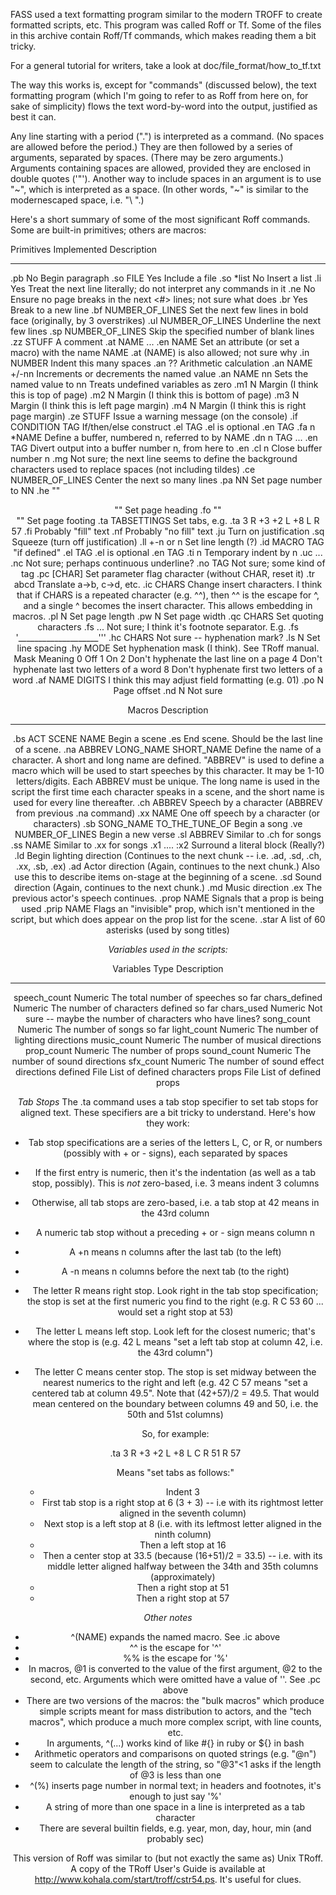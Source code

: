FASS used a text formatting program similar to the modern TROFF to create formatted scripts,
etc. This program was called Roff or Tf. Some of the files in this archive contain Roff/Tf 
commands, which makes reading them a bit tricky.

For a general tutorial for writers, take a look at doc/file_format/how_to_tf.txt

The way this works is, except for "commands" (discussed below), the text formatting program
(which I'm going to refer to as Roff from here on, for sake of simplicity) flows the text
word-by-word into the output, justified as best it can.

Any line starting with a period (".") is interpreted as a command. (No spaces are allowed before 
the period.) They are then followed by a series of arguments, separated by spaces. (There may be 
zero arguments.) Arguments containing spaces are allowed, provided they are enclosed in double quotes 
('"'). Another way to include spaces in an argument is to use "~", which is interpreted as a space. 
(In other words, "~" is similar to the modernescaped space, i.e. "\ ".)

Here's a short summary of some of the most significant Roff commands. Some are built-in primitives;
others are macros:

Primitives             Implemented  Description
--------------         -----------  ------------------------------------    
.pb                             No  Begin paragraph
.so FILE                       Yes  Include a file
.so *list                       No  Insert a list
.li                            Yes  Treat the next line literally; do not interpret any commands in it
.ne <nn> <nn2>                  No  Ensure no page breaks in the next <#> lines; not sure what <nn2> does
.br                            Yes  Break to a new line
.bf NUMBER_OF_LINES                 Set the next few lines in bold face (originally, by 3 overstrikes)
.ul NUMBER_OF_LINES                 Underline the next few lines
.sp NUMBER_OF_LINES                 Skip the specified number of blank lines
.zz STUFF                           A comment
.at NAME ... .en NAME               Set an attribute (or set a macro) with the name NAME
                                        .at (NAME) is also allowed; not sure why
.in NUMBER                          Indent this many spaces
.an ??                              Arithmetic calculation
                                      .an NAME +/-nn  Increments or decrements the named value
                                      .an NAME nn     Sets the named value to nn
                                      Treats undefined variables as zero
.m1 N                               Margin (I think this is top of page)
.m2 N                               Margin (I think this is bottom of page)
.m3 N                               Margin (I think this is left page margin)
.m4 N                               Margin (I think this is right page margin)
.ze STUFF                           Issue a warning message (on the console)
.if CONDITION TAG                   If/then/else construct
  .el TAG                           .el is optional
  .en TAG
.fa n *NAME                         Define a buffer, numbered n, referred to by NAME
.dn n TAG ... .en TAG               Divert output into a buffer number n, from here to .en
.cl n                               Close buffer number n
.mg                                 Not sure; the next line seems to define the background characters
                                    used to replace spaces (not including tildes)
.ce NUMBER_OF_LINES                 Center the next so many lines
.pa NN                              Set page number to NN
.he "<left>"<center>"<right>"       Set page heading
.fo "<left>"<center>"<right>"       Set page footing
.ta TABSETTINGS                     Set tabs, e.g.
                                      .ta 3 R +3 +2 L +8 L R 57
.fi                                 Probably "fill" text
.nf                                 Probably "no fill" text
.ju                                 Turn on justification
.sq                                 Squeeze (turn off justification)
.ll +-n or n                        Set line length (?)
.id MACRO TAG                       "if defined"
  .el TAG                           .el is optional
  .en TAG
.ti n                               Temporary indent by n
.uc ... .nc                         Not sure; perhaps continuous underline?
.no TAG                             Not sure; some kind of tag
.pc [CHAR]                          Set parameter flag character (without CHAR, reset it)
.tr abcd                            Translate a->b, c->d, etc.
.ic CHARS                           Change insert characters. I think that if CHARS is a repeated
                                    character (e.g. ^^), then ^^ is the escape for ^, and a single ^
                                    becomes the insert character. This allows embedding in macros.
.pl N                               Set page length
.pw N                               Set page width
.qc CHARS                           Set quoting characters
.fs ...                             Not sure; I think it's footnote separator. E.g.
                                        .fs '____________________'''
.hc CHARS                           Not sure -- hyphenation mark?
.ls N                               Set line spacing
.hy MODE                            Set hyphenation mask (I think). See TRoff manual.
                                        Mask   Meaning
                                        0      Off
                                        1      On
                                        2      Don't hyphenate the last line on a page
                                        4      Don't hyphenate last two letters of a word
                                        8      Don't hyphenate first two letters of a word
.af NAME DIGITS                     I think this may adjust field formatting (e.g. 01)
.po N                               Page offset
.nd N                               Not sure

Macros                              Description
--------------                      ------------------------------------
.bs ACT SCENE NAME                  Begin a scene
.es                                 End scene. Should be the last line of a scene.
.na ABBREV LONG_NAME SHORT_NAME     Define the name of a character. A short and long name are defined.
                                    "ABBREV" is used to define a macro which will be used to start 
                                    speeches by this character. It may be 1-10 letters/digits. Each 
                                    ABBREV must be unique. The long name is used in the script the first 
                                    time each character speaks in a scene, and the short name is used 
                                    for every line thereafter.
.ch ABBREV                          Speech by a character (ABBREV from previous .na command)
.xx NAME                            One off speech by a character (or characters)
.sb SONG_NAME TO_THE_TUNE_OF        Begin a song
.ve NUMBER_OF_LINES                 Begin a new verse
.sl ABBREV                          Similar to .ch for songs
.ss NAME                            Similar to .xx for songs
.x1 .... :x2                        Surround a literal block (Really?)
.ld                                 Begin lighting direction (Continues to the next chunk -- i.e. .ad, 
                                    .sd, .ch, .xx, .sb, .ex)
.ad                                 Actor direction (Again, continues to the next chunk.) Also use this
                                    to describe items on-stage at the beginning of a scene.
.sd                                 Sound direction (Again, continues to the next chunk.)
.md                                 Music direction
.ex                                 The previous actor's speech continues.
.prop NAME                          Signals that a prop is being used
.prip NAME                          Flags an "invisible" prop, which isn't mentioned in the script, but
                                    which does appear on the prop list for the scene.
.star                               A list of 60 asterisks (used by song titles)

_Variables used in the scripts:_

Variables          Type             Description
--------------     --------         -----------------------------------
speech_count       Numeric          The total number of speeches so far
chars_defined      Numeric          The number of characters defined so far
chars_used         Numeric          Not sure -- maybe the number of characters who have lines?
song_count         Numeric          The number of songs so far
light_count        Numeric          The number of lighting directions
music_count        Numeric          The number of musical directions
prop_count         Numeric          The number of props
sound_count        Numeric          The number of sound directions
sfx_count          Numeric          The number of sound effect directions
defined            File             List of defined characters
props              File             List of defined props

_Tab Stops_
The .ta command uses a tab stop specifier to set tab stops for aligned text. These specifiers are a bit
tricky to understand. Here's how they work:

* Tab stop specifications are a series of the letters L, C, or R, or numbers (possibly with + or - signs),
  each separated by spaces
* If the first entry is numeric, then it's the indentation (as well as a tab stop, possibly). This is _not_
  zero-based, i.e. 3 means indent 3 columns
* Otherwise, all tab stops are zero-based, i.e. a tab stop at 42 means in the 43rd column
* A numeric tab stop without a preceding + or - sign means column n 
* A +n means n columns after the last tab (to the left)
* A -n means n columns before the next tab (to the right)
* The letter R means right stop. Look right in the tab stop specification; the stop is set at the first 
  numeric you find to the right (e.g. R C 53 60 ... would set a right stop at 53)
* The letter L means left stop. Look left for the closest numeric; that's where the stop is (e.g. 42 L means
  "set a left tab stop at column 42, i.e. the 43rd column")
* The letter C means center stop. The stop is set midway between the nearest numerics to the right and left 
  (e.g. 42 C 57 means "set a centered tab at column 49.5". Note that (42+57)/2 = 49.5. That would mean
  centered on the boundary between columns 49 and 50, i.e. the 50th and 51st columns)

   So, for example:
    
     .ta 3 R +3 +2 L +8 L C R 51 R 57
    
   Means "set tabs as follows:"
     - Indent 3
     - First tab stop is a right stop at 6 (3 + 3) -- i.e with its rightmost letter aligned in the seventh column)
     - Next stop is a left stop at 8 (i.e. with its leftmost letter aligned in the ninth column)
     - Then a left stop at 16
     - Then a center stop at 33.5 (because (16+51)/2 = 33.5) -- i.e. with its middle letter aligned halfway
       between the 34th and 35th columns (approximately)
     - Then a right stop at 51
     - Then a right stop at 57

_Other notes_
* ^(NAME) expands the named macro. See .ic above
* ^^ is the escape for '^'
* %% is the escape for '%'
* In macros, @1 is converted to the value of the first argument, @2 to the second, etc. Arguments which
  were omitted have a value of ''. See .pc above
* There are two versions of the macros: the "bulk macros" which produce simple scripts meant for mass
  distribution to actors, and the "tech macros", which produce a much more complex script, with line
  counts, etc.
* In arguments, ^(...) works kind of like #{} in ruby or ${} in bash
* Arithmetic operators and comparisons on quoted strings (e.g. "@n") seem to calculate the length of the 
  string, so "@3"<1 asks if the length of @3 is less than one
* ^(%) inserts page number in normal text; in headers and footnotes, it's enough to just say '%'
* A string of more than one space in a line is interpreted as a tab character
* There are several builtin fields, e.g. year, mon, day, hour, min (and probably sec)

This version of Roff was similar to (but not exactly the same as) Unix TRoff. A copy of the TRoff User's
Guide is available at http://www.kohala.com/start/troff/cstr54.ps. It's useful for clues.
